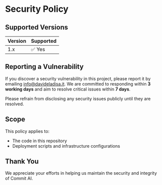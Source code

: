 # Security Policy

## Supported Versions

| Version | Supported          |
| ------- | ------------------ |
| 1.x     | ✅ Yes              |

## Reporting a Vulnerability

If you discover a security vulnerability in this project, please report it by emailing [info@davideladisa.it](mailto:info@davideladisa.it). We are committed to responding within **3 working days** and aim to resolve critical issues within **7 days**.

Please refrain from disclosing any security issues publicly until they are resolved.

## Scope

This policy applies to:

- The code in this repository
- Deployment scripts and infrastructure configurations

## Thank You

We appreciate your efforts in helping us maintain the security and integrity of Commit AI.